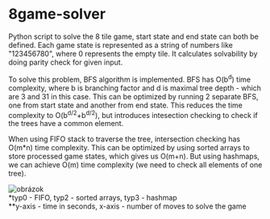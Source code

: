 # 8game-solver

Python script to solve the 8 tile game, start state and end state can both be defined. Each game state is represented as a string of numbers like "123456780", where 0 represents the empty tile. It calculates solvability by doing parity check for given input. 

To solve this problem, BFS algorithm is implemented. BFS has O(b<sup>d</sup>) time complexity, where b is branching factor and d is maximal tree depth - which are 3 and 31 in this case. This can be optimized by running 2 separate BFS, one from start state and another from end state. This reduces the time complexity to O(b<sup>d/2</sup>+b<sup>d/2</sup>), but introduces intesection checking to check if the trees have a common element.

When using FIFO stack to traverse the tree, intersection checking has O(m\*n) time complexity. This can be optimized by using sorted arrays to store processed game states, which gives us O(m+n). But using hashmaps, we can achieve O(m) time complexity (we need to check all elements of one tree).


![obrázok](https://user-images.githubusercontent.com/20504361/154839361-29d5a86f-07bb-4561-8927-a1f66bfe5a14.png) <br>
\*typ0 - FIFO, typ2 - sorted arrays, typ3 - hashmap <br>
\*\*y-axis - time in seconds, x-axis - number of moves to solve the game
